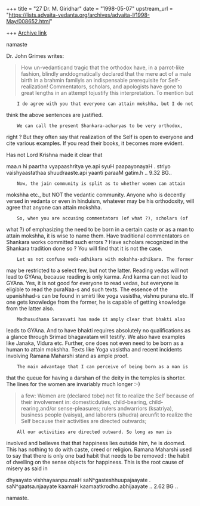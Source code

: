 +++
title = "27 Dr. M. Giridhar"
date = "1998-05-07"
upstream_url = "https://lists.advaita-vedanta.org/archives/advaita-l/1998-May/008652.html"

+++
[Archive link](https://lists.advaita-vedanta.org/archives/advaita-l/1998-May/008652.html)

namaste

Dr. John Grimes writes:

>How un-vedanticand tragic that the orthodox have, in a parrot-like
>fashion, blindly anddogmatically declared that the mere act of a male
>birth in a brahmin familyis an indispensable prerequisite for
>Self-realization! Commentators, scholars, and apologists have gone to
>great lengths in an attempt tojustify this interpretation. To mention but

        I do agree with you that everyone can attain mokshha, but I do not
think the above sentences are justified.

        We can call the present Shankara-acharyas to be very orthodox,
right ? But they often say that realization of the Self is open to
everyone and cite various examples. If you read their books, it becomes
more evident.

Has not Lord Krishna made it clear that

maa.n hi paartha vyapaashritya ye.api syuH paapayonayaH .
striyo vaishyaastathaa shuudraaste.api yaanti paraaM gatim.h .. 9.32 BG..

        Now, the jain community is split as to whether women can attain
mokshha etc., but NOT the vedantic community. Anyone who is decently
versed in vedanta or even in hinduism, whatever may be his orthodoxity,
will agree that anyone can attain mokshha.

        So, when you are accusing commentators (of what ?), scholars (of
what ?) of emphasizing the need to be born in a certain caste or as a man
to attain mokshha, it is wise to name them. Have traditional commentators
on Shankara works committed such errors ? Have scholars recognized in the
Shankara tradition done so ? You will find that it is not the case.

        Let us not confuse veda-adhikara with mokshha-adhikara. The former
may be restricted to a select few, but not the latter. Reading vedas will
not lead to GYAna, because reading is only karma. And karma can not lead
to GYAna. Yes, it is not good for everyone to read vedas, but
everyone is eligible to read the puraNaa-s and such texts. The essence of
the upanishhad-s can be found in smirti like yoga vasistha, vishnu purana
etc. If one gets knowledge from the former, he is capable of getting
knowledge from the latter also.

        Madhusudhana Sarasvati has made it amply clear that bhakti also
leads to GYAna. And to have bhakti requires absolutely no qualifications
as a glance through Srimad bhagavatam will testify. We also have examples
like Janaka, Vidura etc. Further, one does not even need to be born as a
human to attain mokshha. Texts like Yoga vasistha and recent incidents
involving Ramana Maharshi stand as ample proof.

        The main advantage that I can perceive of being born as a man is
that the queue for having a darshan of the deity in the temples is
shorter. The lines for the women are invariably much longer :-)

>a few: Women are (declared tobe) not fit to realize the Self because of
>their involvement in: domesticduties, child-bearing, child-rearing,and/or
>sense-pleasures; rulers andwarriors (ksatriya), business people (vaisya),
>and laborers (shudra) areunfit to realize the Self because their
>activities are directed outwards;

        All our activities are directed outward. So long as man is
involved and believes that that happiness lies outside him, he is doomed.
This has nothing to do with caste, creed or religion. Ramana Maharshi used
to say that there is only one bad habit that needs to be removed : the
habit of dwelling on the sense objects for happiness. This is the root
cause of misery as said in

dhyaayato vishhayaanpu.nsaH saN^gasteshhuupajaayate .
saN^gaatsa.njaayate kaamaH kaamaatkrodho.abhijaayate .. 2.62 BG ..

namaste.

